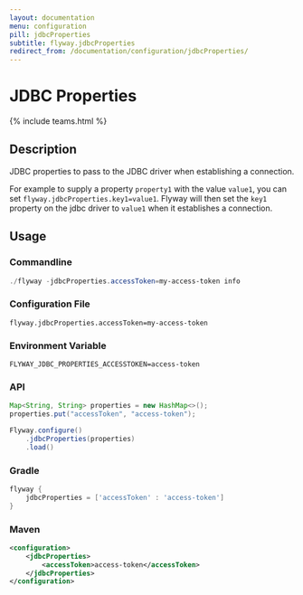 ```yaml
---
layout: documentation
menu: configuration
pill: jdbcProperties
subtitle: flyway.jdbcProperties
redirect_from: /documentation/configuration/jdbcProperties/
---
```


# JDBC Properties
{% include teams.html %}

## Description
JDBC properties to pass to the JDBC driver when establishing a connection.

For example to supply a property `property1` with the value `value1`, you can set `flyway.jdbcProperties.key1=value1`. Flyway will then set the `key1` property on the jdbc driver to `value1` when it establishes a connection.

## Usage

### Commandline
```powershell
./flyway -jdbcProperties.accessToken=my-access-token info
```

### Configuration File
```properties
flyway.jdbcProperties.accessToken=my-access-token
```

### Environment Variable
```properties
FLYWAY_JDBC_PROPERTIES_ACCESSTOKEN=access-token
```

### API
```java
Map<String, String> properties = new HashMap<>();
properties.put("accessToken", "access-token");

Flyway.configure()
    .jdbcProperties(properties)
    .load()
```

### Gradle
```groovy
flyway {
    jdbcProperties = ['accessToken' : 'access-token']
}
```

### Maven
```xml
<configuration>
    <jdbcProperties>
        <accessToken>access-token</accessToken>
    </jdbcProperties>
</configuration>
```